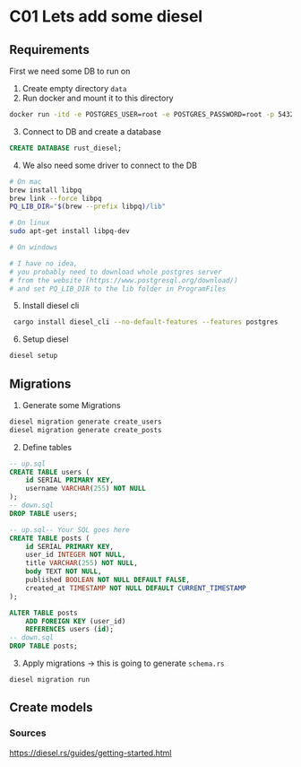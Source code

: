 # C01 Lets add some diesel

## Requirements

First we need some DB to run on
1. Create empty directory `data`
2. Run docker and mount it to this directory

```sh
docker run -itd -e POSTGRES_USER=root -e POSTGRES_PASSWORD=root -p 5432:5432 -v ./data:/var/lib/postgresql/data --name postgresql postgres
```

3. Connect to DB and create a database

```sql
CREATE DATABASE rust_diesel;
```

4. We also need some driver to connect to the DB

```sh
# On mac
brew install libpq
brew link --force libpq
PQ_LIB_DIR="$(brew --prefix libpq)/lib"

# On linux
sudo apt-get install libpq-dev

# On windows

# I have no idea, 
# you probably need to download whole postgres server 
# from the website (https://www.postgresql.org/download/)
# and set PQ_LIB_DIR to the lib folder in ProgramFiles
```

5. Install diesel cli

```sh
 cargo install diesel_cli --no-default-features --features postgres
```

6. Setup diesel
```sh
diesel setup
```

## Migrations

1. Generate some Migrations

```sh
diesel migration generate create_users
diesel migration generate create_posts
```
2. Define tables
```sql
-- up.sql
CREATE TABLE users (
    id SERIAL PRIMARY KEY,
    username VARCHAR(255) NOT NULL
);
-- down.sql
DROP TABLE users;
```
```sql
-- up.sql-- Your SQL goes here
CREATE TABLE posts (
    id SERIAL PRIMARY KEY,
    user_id INTEGER NOT NULL,
    title VARCHAR(255) NOT NULL,
    body TEXT NOT NULL,
    published BOOLEAN NOT NULL DEFAULT FALSE,
    created_at TIMESTAMP NOT NULL DEFAULT CURRENT_TIMESTAMP
);

ALTER TABLE posts
    ADD FOREIGN KEY (user_id)
    REFERENCES users (id);
-- down.sql
DROP TABLE posts;
```
3. Apply migrations -> this is going to generate `schema.rs`
```sh
diesel migration run
```

## Create models






### Sources

<https://diesel.rs/guides/getting-started.html>

